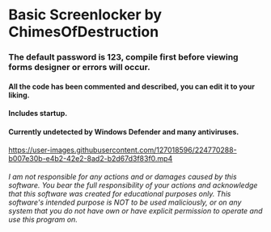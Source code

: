 # Basic Screenlocker by ChimesOfDestruction  
  
### The default password is 123, compile first before viewing forms designer or errors will occur.  
#### All the code has been commented and described, you can edit it to your liking.  
#### Includes startup.  
#### Currently undetected by Windows Defender and many antiviruses.  
  

https://user-images.githubusercontent.com/127018596/224770288-b007e30b-e4b2-42e2-8ad2-b2d67d3f83f0.mp4



    
###### I am not responsible for any actions and or damages caused by this software. You bear the full responsibility of your actions and acknowledge that this software was created for educational purposes only. This software's intended purpose is NOT to be used maliciously, or on any system that you do not have own or have explicit permission to operate and use this program on.
